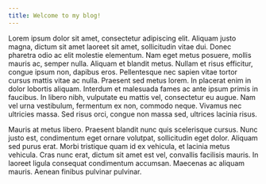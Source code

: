 ```yaml
---
title: Welcome to my blog!
---
```


Lorem ipsum dolor sit amet, consectetur adipiscing elit. Aliquam justo magna, dictum sit amet laoreet sit amet, sollicitudin vitae dui. Donec pharetra odio ac elit molestie elementum. Nam eget metus posuere, mollis mauris ac, semper nulla. Aliquam et blandit metus. Nullam et risus efficitur, congue ipsum non, dapibus eros. Pellentesque nec sapien vitae tortor cursus mattis vitae ac nulla. Praesent sed metus lorem. In placerat enim in dolor lobortis aliquam. Interdum et malesuada fames ac ante ipsum primis in faucibus. In libero nibh, vulputate eu mattis vel, consectetur eu augue. Nam vel urna vestibulum, fermentum ex non, commodo neque. Vivamus nec ultricies massa. Sed risus orci, congue non massa sed, ultrices lacinia risus.

Mauris at metus libero. Praesent blandit nunc quis scelerisque cursus. Nunc justo est, condimentum eget ornare volutpat, sollicitudin eget dolor. Aliquam sed purus erat. Morbi tristique quam id ex vehicula, et lacinia metus vehicula. Cras nunc erat, dictum sit amet est vel, convallis facilisis mauris. In laoreet ligula consequat condimentum accumsan. Maecenas ac aliquam mauris. Aenean finibus pulvinar pulvinar.
